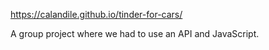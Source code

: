 https://calandile.github.io/tinder-for-cars/

A group project where we had to use an API and JavaScript.
